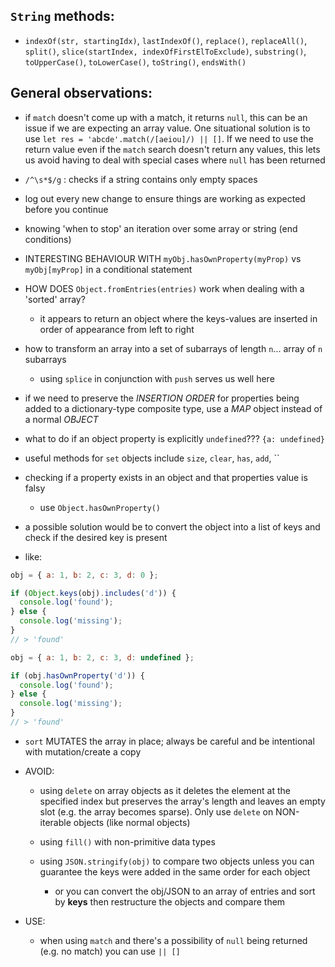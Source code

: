 ## `String` methods:

- `indexOf(str, startingIdx)`, `lastIndexOf()`, `replace()`, `replaceAll()`, `split()`, `slice(startIndex, indexOfFirstElToExclude)`, `substring()`, `toUpperCase()`, `toLowerCase()`, `toString()`, `endsWith()`

## General observations:

- if `match` doesn't come up with a match, it returns `null`, this can be an issue if we are expecting an array value.  One situational solution is to use `let res = 'abcde'.match(/[aeiou]/) || []`. If we need to use the return value even if the `match` search doesn't return any values, this lets us avoid having to deal with special cases where `null` has been returned

- `/^\s*$/g` : checks if a string contains only empty spaces

- log out every new change to ensure things are working as expected before you continue

- knowing 'when to stop' an iteration over some array or string (end conditions)

- INTERESTING BEHAVIOUR WITH `myObj.hasOwnProperty(myProp)` vs `myObj[myProp]` in a conditional statement

- HOW DOES `Object.fromEntries(entries)` work when dealing with a 'sorted' array?
  - it appears to return an object where the keys-values are inserted in order of appearance from left to right

- how to transform an array into a set of subarrays of length `n`... array of `n` subarrays
  - using `splice` in conjunction with `push` serves us well here

- if we need to preserve the *INSERTION ORDER* for properties being added to a dictionary-type composite type, use a *MAP* object instead of a normal *OBJECT*

- what to do if an object property is explicitly `undefined`??? `{a: undefined}`

- useful methods for `set` objects include `size`, `clear`, `has`, `add`, ``

- checking if a property exists in an object and that properties value is falsy
  - use `Object.hasOwnProperty()`
- a possible solution would be to convert the object into a list of keys and check if the desired key is present
- like:

``` javascript
obj = { a: 1, b: 2, c: 3, d: 0 };

if (Object.keys(obj).includes('d')) {
  console.log('found');
} else {
  console.log('missing');
}
// > 'found'
```

``` javascript
obj = { a: 1, b: 2, c: 3, d: undefined };

if (obj.hasOwnProperty('d')) {
  console.log('found');
} else {
  console.log('missing');
}
// > 'found'
```


- `sort` MUTATES the array in place; always be careful and be intentional with mutation/create a copy


- AVOID:
  - using `delete` on array objects as it deletes the element at the specified index but preserves the array's length and leaves an empty slot (e.g. the array becomes sparse).  Only use `delete` on NON-iterable objects (like normal objects)

  - using `fill()` with non-primitive data types

  - using `JSON.stringify(obj)` to compare two objects unless you can guarantee the keys were added in the same order for each object
    - or you can convert the obj/JSON to an array of entries and sort by **keys** then restructure the objects and compare them


- USE:
  - when using `match` and there's a possibility of `null` being returned (e.g. no match) you can use `|| []`

